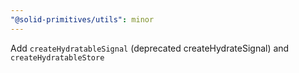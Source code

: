 ```yaml
---
"@solid-primitives/utils": minor
---
```


Add `createHydratableSignal` (deprecated createHydrateSignal) and `createHydratableStore`
